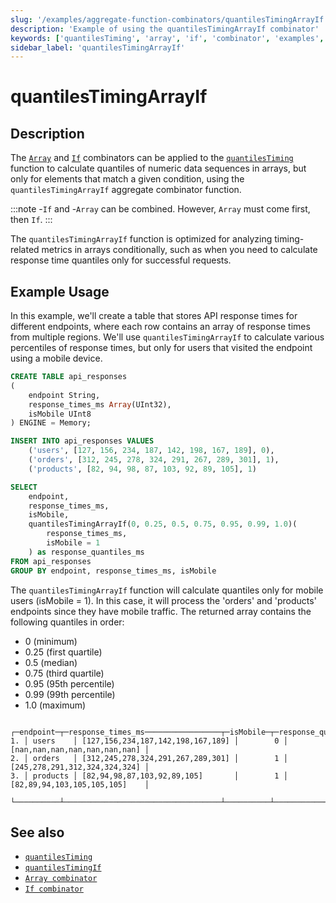 ```yaml
---
slug: '/examples/aggregate-function-combinators/quantilesTimingArrayIf'
description: 'Example of using the quantilesTimingArrayIf combinator'
keywords: ['quantilesTiming', 'array', 'if', 'combinator', 'examples', 'quantilesTimingArrayIf']
sidebar_label: 'quantilesTimingArrayIf'
---
```


# quantilesTimingArrayIf

## Description

The [`Array`](/sql-reference/aggregate-functions/combinators#-array) and [`If`](/sql-reference/aggregate-functions/combinators#-if) combinators can be applied to the [`quantilesTiming`](/sql-reference/aggregate-functions/reference/quantiletiming)
function to calculate quantiles of numeric data sequences in arrays, but only for
elements that match a given condition, using the `quantilesTimingArrayIf` 
aggregate combinator function.

:::note
-`If` and -`Array` can be combined. However, `Array` must come first, then `If`.
:::

The `quantilesTimingArrayIf` function is optimized for analyzing timing-related 
metrics in arrays conditionally, such as when you need to calculate response time
quantiles only for successful requests.

## Example Usage

In this example, we'll create a table that stores API response times for different endpoints,
where each row contains an array of response times from multiple regions. We'll use 
`quantilesTimingArrayIf` to calculate various percentiles of response times, 
but only for users that visited the endpoint using a mobile device.

```sql title="Query"
CREATE TABLE api_responses
(
    endpoint String,
    response_times_ms Array(UInt32),
    isMobile UInt8
) ENGINE = Memory;

INSERT INTO api_responses VALUES
    ('users', [127, 156, 234, 187, 142, 198, 167, 189], 0),
    ('orders', [312, 245, 278, 324, 291, 267, 289, 301], 1),
    ('products', [82, 94, 98, 87, 103, 92, 89, 105], 1)

SELECT
    endpoint,
    response_times_ms,
    isMobile,
    quantilesTimingArrayIf(0, 0.25, 0.5, 0.75, 0.95, 0.99, 1.0)(
        response_times_ms,
        isMobile = 1
    ) as response_quantiles_ms
FROM api_responses
GROUP BY endpoint, response_times_ms, isMobile
```

The `quantilesTimingArrayIf` function will calculate quantiles only for mobile users 
(isMobile = 1). In this case, it will process the 'orders' and 'products' endpoints since 
they have mobile traffic. The returned array contains the following quantiles in order:
- 0 (minimum)
- 0.25 (first quartile)
- 0.5 (median)
- 0.75 (third quartile)
- 0.95 (95th percentile)
- 0.99 (99th percentile)
- 1.0 (maximum)

```response title="Response"
   ┌─endpoint─┬─response_times_ms─────────────────┬─isMobile─┬─response_quantiles_ms─────────┐
1. │ users    │ [127,156,234,187,142,198,167,189] │        0 │ [nan,nan,nan,nan,nan,nan,nan] │
2. │ orders   │ [312,245,278,324,291,267,289,301] │        1 │ [245,278,291,312,324,324,324] │
3. │ products │ [82,94,98,87,103,92,89,105]       │        1 │ [82,89,94,103,105,105,105]    │
   └──────────┴───────────────────────────────────┴──────────┴───────────────────────────────┘
```

## See also
- [`quantilesTiming`](/sql-reference/aggregate-functions/reference/quantiletiming)
- [`quantilesTimingIf`](/examples/aggregate-function-combinators/quantilesTimingIf)
- [`Array combinator`](/sql-reference/aggregate-functions/combinators#-array)
- [`If combinator`](/sql-reference/aggregate-functions/combinators#-if) 